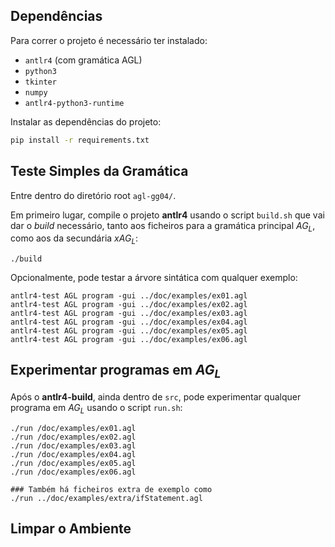 ## Dependências

Para correr o projeto é necessário ter instalado:
 - `antlr4` (com gramática AGL)
 - `python3`
 - `tkinter`
 - `numpy`
 - `antlr4-python3-runtime`

Instalar as dependências do projeto:

```bash
pip install -r requirements.txt  
```

## Teste Simples da Gramática
Entre dentro do diretório root `agl-gg04/`. 

Em primeiro lugar, compile o projeto **antlr4** usando o script `build.sh` que vai dar o *build* necessário, tanto aos ficheiros para a gramática principal $AG_L$, como aos da secundária $xAG_L$:
```
./build
```
Opcionalmente, pode testar a árvore sintática com qualquer exemplo:
```
antlr4-test AGL program -gui ../doc/examples/ex01.agl        
antlr4-test AGL program -gui ../doc/examples/ex02.agl        
antlr4-test AGL program -gui ../doc/examples/ex03.agl        
antlr4-test AGL program -gui ../doc/examples/ex04.agl        
antlr4-test AGL program -gui ../doc/examples/ex05.agl        
antlr4-test AGL program -gui ../doc/examples/ex06.agl        
```

## Experimentar programas em $AG_L$
Após o **antlr4-build**, ainda dentro de `src`, pode experimentar qualquer programa em $AG_L$ usando o script `run.sh`:
```
./run /doc/examples/ex01.agl                                
./run /doc/examples/ex02.agl                                
./run /doc/examples/ex03.agl                                
./run /doc/examples/ex04.agl                                
./run /doc/examples/ex05.agl                                
./run /doc/examples/ex06.agl

### Também há ficheiros extra de exemplo como 
./run ../doc/examples/extra/ifStatement.agl                                
```

## Limpar o Ambiente
